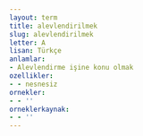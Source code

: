 ```yaml
---
layout: term
title: alevlendirilmek
slug: alevlendirilmek
letter: A
lisan: Türkçe
anlamlar:
- Alevlendirme işine konu olmak
ozellikler:
- - nesnesiz
ornekler:
- - ''
orneklerkaynak:
- - ''
---
```


